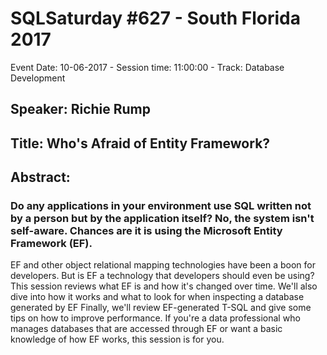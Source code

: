 # SQLSaturday #627 - South Florida 2017
Event Date: 10-06-2017 - Session time: 11:00:00 - Track: Database Development
## Speaker: Richie Rump
## Title: Who's Afraid of Entity Framework?
## Abstract:
### Do any applications in your environment use SQL written not by a person but by the application itself? No, the system isn't self-aware. Chances are it is using the Microsoft Entity Framework (EF).

EF and other object relational mapping technologies have been a boon for developers. But is EF a technology that developers should even be using? This session reviews what EF is and how it's changed over time. We'll also dive into how it works and what to look for when inspecting a database generated by EF Finally, we'll review EF-generated T-SQL and give some tips on how to improve performance. If you're a data professional who manages databases that are accessed through EF or want a basic knowledge of how EF works, this session is for you.
